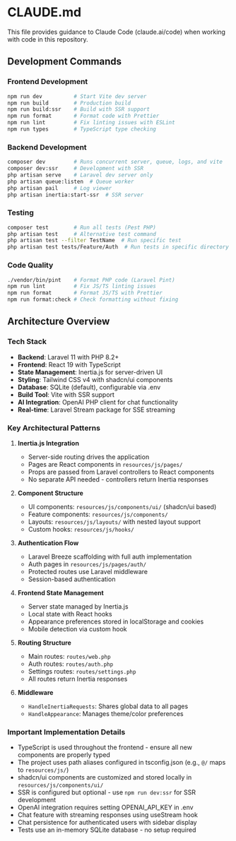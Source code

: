 # CLAUDE.md

This file provides guidance to Claude Code (claude.ai/code) when working with code in this repository.

## Development Commands

### Frontend Development
```bash
npm run dev          # Start Vite dev server
npm run build        # Production build
npm run build:ssr    # Build with SSR support
npm run format       # Format code with Prettier
npm run lint         # Fix linting issues with ESLint
npm run types        # TypeScript type checking
```

### Backend Development
```bash
composer dev         # Runs concurrent server, queue, logs, and vite
composer dev:ssr     # Development with SSR
php artisan serve    # Laravel dev server only
php artisan queue:listen  # Queue worker
php artisan pail     # Log viewer
php artisan inertia:start-ssr  # SSR server
```

### Testing
```bash
composer test        # Run all tests (Pest PHP)
php artisan test     # Alternative test command
php artisan test --filter TestName  # Run specific test
php artisan test tests/Feature/Auth  # Run tests in specific directory
```

### Code Quality
```bash
./vendor/bin/pint    # Format PHP code (Laravel Pint)
npm run lint         # Fix JS/TS linting issues
npm run format       # Format JS/TS with Prettier
npm run format:check # Check formatting without fixing
```

## Architecture Overview

### Tech Stack
- **Backend**: Laravel 11 with PHP 8.2+
- **Frontend**: React 19 with TypeScript
- **State Management**: Inertia.js for server-driven UI
- **Styling**: Tailwind CSS v4 with shadcn/ui components
- **Database**: SQLite (default), configurable via .env
- **Build Tool**: Vite with SSR support
- **AI Integration**: OpenAI PHP client for chat functionality
- **Real-time**: Laravel Stream package for SSE streaming

### Key Architectural Patterns

1. **Inertia.js Integration**
   - Server-side routing drives the application
   - Pages are React components in `resources/js/pages/`
   - Props are passed from Laravel controllers to React components
   - No separate API needed - controllers return Inertia responses

2. **Component Structure**
   - UI components: `resources/js/components/ui/` (shadcn/ui based)
   - Feature components: `resources/js/components/` 
   - Layouts: `resources/js/layouts/` with nested layout support
   - Custom hooks: `resources/js/hooks/`

3. **Authentication Flow**
   - Laravel Breeze scaffolding with full auth implementation
   - Auth pages in `resources/js/pages/auth/`
   - Protected routes use Laravel middleware
   - Session-based authentication

4. **Frontend State Management**
   - Server state managed by Inertia.js
   - Local state with React hooks
   - Appearance preferences stored in localStorage and cookies
   - Mobile detection via custom hook

5. **Routing Structure**
   - Main routes: `routes/web.php`
   - Auth routes: `routes/auth.php` 
   - Settings routes: `routes/settings.php`
   - All routes return Inertia responses

6. **Middleware**
   - `HandleInertiaRequests`: Shares global data to all pages
   - `HandleAppearance`: Manages theme/color preferences

### Important Implementation Details

- TypeScript is used throughout the frontend - ensure all new components are properly typed
- The project uses path aliases configured in tsconfig.json (e.g., `@/` maps to `resources/js/`)
- shadcn/ui components are customized and stored locally in `resources/js/components/ui/`
- SSR is configured but optional - use `npm run dev:ssr` for SSR development
- OpenAI integration requires setting OPENAI_API_KEY in .env
- Chat feature with streaming responses using useStream hook
- Chat persistence for authenticated users with sidebar display
- Tests use an in-memory SQLite database - no setup required